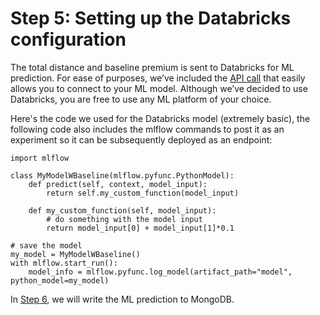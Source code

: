 # Step 5: Setting up the Databricks configuration 
The total distance and baseline premium is sent to Databricks for ML prediction. For ease of purposes, we’ve included the [API call](pipeline_unirest.js) that easily allows you to connect to your ML model. Although we’ve decided to use Databricks, you are free to use any ML platform of your choice. 

Here's the code we used for the Databricks model (extremely basic), the following code also includes the mlflow commands to post it as an experiment so it can be subsequently deployed as an endpoint:

```pyhton
import mlflow

class MyModelWBaseline(mlflow.pyfunc.PythonModel):
    def predict(self, context, model_input):
        return self.my_custom_function(model_input)

    def my_custom_function(self, model_input):
        # do something with the model input
        return model_input[0] + model_input[1]*0.1
        
# save the model
my_model = MyModelWBaseline()
with mlflow.start_run():
    model_info = mlflow.pyfunc.log_model(artifact_path="model", python_model=my_model)
  ```

In [Step 6](Prediction.md), we will write the ML prediction to MongoDB. 
